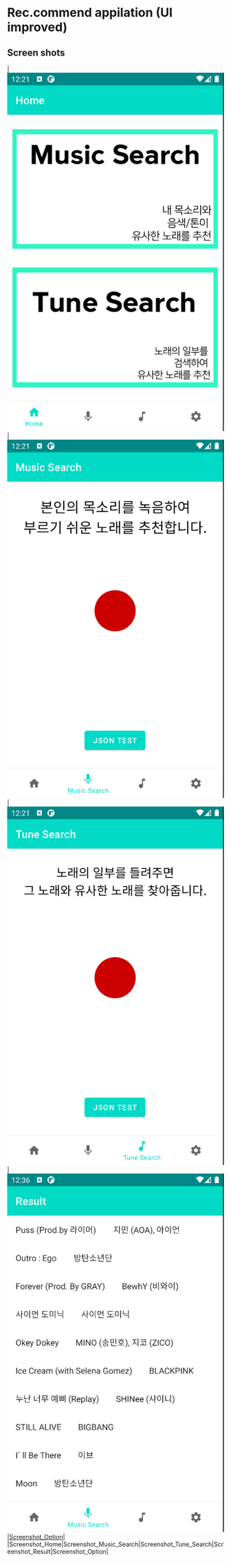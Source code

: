 # Rec.commend appilation (UI improved)

## Screen shots
|![Screenshot_Home](./home.png)|![Screenshot_Music_Search](./Music_Search.png)|![Screenshot_Tune_Search](./Tune_Search.png)|![Screenshot_Result](./Result.png)|[Screenshot_Option](./Option.png)|
|Screenshot_Home|Screenshot_Music_Search|Screenshot_Tune_Search|Screenshot_Result|Screenshot_Option|